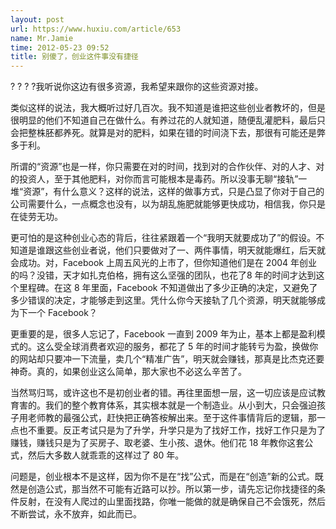 ```yaml
---
layout: post
url: https://www.huxiu.com/article/653
name: Mr.Jamie
time: 2012-05-23 09:52
title: 别傻了，创业这件事没有捷径
---
```

? ? ? ?我听说你这边有很多资源，我希望来跟你的这些资源对接。

类似这样的说法，我大概听过好几百次。我不知道是谁把这些创业者教坏的，但是很明显的他们不知道自己在做什么。有养过花的人就知道，随便乱灌肥料，最后只会把整株胚都养死。就算是对的肥料，如果在错的时间浇下去，那很有可能还是弊多于利。

所谓的“资源”也是一样，你只需要在对的时间，找到对的合作伙伴、对的人才、对的投资人，至于其他肥料，对你而言可能根本是毒药。所以没事无聊“接轨”一堆“资源”，有什么意义？这样的说法，这样的做事方式，只是凸显了你对于自己的公司需要什么，一点概念也没有，以为胡乱施肥就能够更快成功，相信我，你只是在徒劳无功。

更可怕的是这种创业心态的背后，往往紧跟着一个“我明天就要成功了”的假设。不知道是谁跟这些创业者说，他们只要做对了一、两件事情，明天就能爆红，后天就会成功。对，Facebook 上周五风光的上市了，但你知道他们是在 2004 年创业的吗？没错，天才如扎克伯格，拥有这么坚强的团队，也花了8 年的时间才达到这个里程碑。在这 8 年里面，Facebook 不知道做出了多少正确的决定，又避免了多少错误的决定，才能够走到这里。凭什么你今天接轨了几个资源，明天就能够成为下一个 Facebook？

更重要的是，很多人忘记了，Facebook 一直到 2009 年为止，基本上都是盈利模式的。这么受全球消费者欢迎的服务，都花了 5 年的时间才能转亏为盈，换做你的网站却只要冲一下流量，卖几个“精准广告”，明天就会赚钱，那真是比杰克还要神奇。真的，如果创业这么简单，那大家也不必这么辛苦了。

当然骂归骂，或许这也不是初创业者的错。再往里面想一层，这一切应该是应试教育害的。我们的整个教育体系，其实根本就是一个制造业。从小到大，只会强迫孩子用老师教的最强公式，赶快把正确答桉解出来。至于这件事情背后的逻辑，那一点也不重要。反正考试只是为了升学，升学只是为了找好工作，找好工作只是为了赚钱，赚钱只是为了买房子、取老婆、生小孩、退休。他们花 18 年教你这套公式，然后大多数人就乖乖的这样过了 80 年。

问题是，创业根本不是这样，因为你不是在“找”公式，而是在“创造”新的公式。既然是创造公式，那当然不可能有近路可以抄。所以第一步，请先忘记你找捷径的条件反射，在没有人爬过的山里面找路，你唯一能做的就是确保自己不会饿死，然后不断尝试，永不放弃，如此而已。

